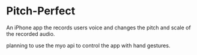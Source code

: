 # Pitch-Perfect
An iPhone app the records users voice and changes the pitch and scale of the recorded audio.

planning to use the myo api to control the app with hand gestures.
